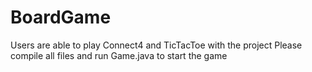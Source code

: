 # BoardGame
Users are able to play Connect4 and TicTacToe with the project
Please compile all files and run Game.java to start the game
